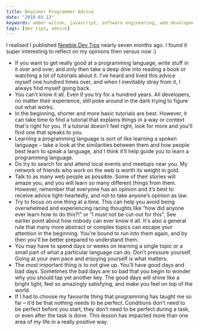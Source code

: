 ```yaml
---
title: Beginner Programmer Advice
date: "2018-03-13"
keywords: amber wilson, javascript, software engineering, web development, coding, advice
tags: [dev tips, advice]
---
```


I realised I published [Newbie Dev Tips](https://amberwilson.co.uk/blog/newbie-dev-tips/) nearly seven months ago. I found it super interesting to reflect on my opinions then versus now :)

*   If you want to get really good at a programming language, write stuff in it over and over, and only then take a deep dive into reading a book or watching a lot of tutorials about it. I’ve heard and lived this advice myself one hundred times over, and when I inevitably stray from it, I always find myself going back.
*   You can’t know it all. Even if you try for a hundred years. All developers, no matter their experience, still poke around in the dark trying to figure out what works.
*   In the beginning, shorter and more basic tutorials are best. However, it can take time to find a tutorial that explains things in a way or context that's right for you. If a tutorial doesn’t feel right, look for more and you’ll find one that speaks to you.
*   Learning a programming language is sort of like learning a spoken language – take a look at the similarities between them and how people best learn to speak a language, and I think it’ll help guide you to learn a programming language.
*   Do try to search for and attend local events and meetups near you. My network of friends who work on the web is worth its weight in gold.
*   Talk to as many web people as possible. Some of their stories will amaze you, and you will learn so many different things from them. However, remember that everyone has an opinion and it’s best to receive advice light-heartedly, and not to take anyone’s opinion as law.
*   Try to focus on one thing at a time. This can help you avoid being overwhelmed and experiencing racing thoughts like “how did anyone ever learn how to do this?!” or “I must not be cut-out for this”. See earlier point about how nobody can ever know it all. It's also a general rule that many more abstract or complex topics can escape your attention in the beginning. You're bound to run into them again, and by then you'll be better prepared to understand them.
*   You may have to spend days or weeks on learning a single topic or a small part of what a particular language can do. Don’t pressure yourself. Going at your own pace and enjoying yourself is what matters.
*   The most important thing is to not give up. You’ll have good days and bad days. Sometimes the bad days are so bad that you begin to wonder why you should tap yet another key. The good days will shine like a bright light, feel so amazingly satisfying, and make you feel on top of the world.
*   If I had to choose my favourite thing that programming has taught me so far – it’d be that nothing needs to be perfect. Conditions don’t need to be perfect before you start, they don’t need to be perfect during a task, or even after the task is done. This lesson has impacted more than one area of my life in a really positive way.